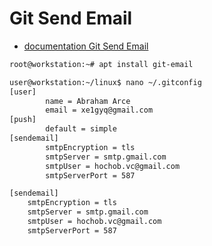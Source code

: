 # Git Send Email

- [documentation Git Send Email](https://git-scm.com/docs/git-send-email)

```sh
root@workstation:~# apt install git-email
```

```sh
user@workstation:~/linux$ nano ~/.gitconfig
[user]
        name = Abraham Arce
        email = xe1gyq@gmail.com
[push]
        default = simple
[sendemail]
        smtpEncryption = tls
        smtpServer = smtp.gmail.com
        smtpUser = hochob.vc@gmail.com
        smtpServerPort = 587

[sendemail]
	smtpEncryption = tls
	smtpServer = smtp.gmail.com
	smtpUser = hochob.vc@gmail.com
	smtpServerPort = 587
```